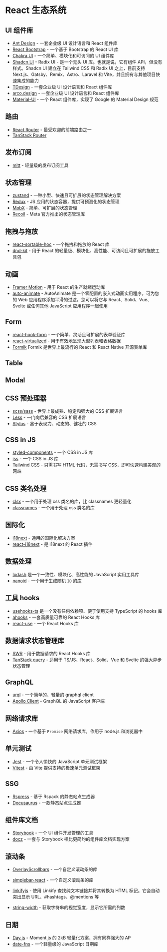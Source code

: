 # React 生态系统

## UI 组件库

- [Ant Design](https://ant.design/index-cn) - 一套企业级 UI 设计语言和 React 组件库
- [React Bootstrap](https://react-bootstrap.github.io/docs/components/accordion) - 一个基于 Bootstrap 的 React UI 库
- [Chakra UI](https://chakra-ui.com/getting-started) - 一个简单、模块化和可访问的 UI 组件库
- [Shadcn UI](https://ui.shadcn.com/docs/components/accordion) - Radix UI - 是一个无头 UI 库。也就是说，它有组件 API，但没有样式。Shadcn UI 建立在 Tailwind CSS 和 Radix UI 之上，目前支持 Next.js、Gatsby、Remix、Astro、Laravel 和 Vite，并且拥有与其他项目快速集成的能力
- [TDesign](https://tdesign.tencent.com/starter/) - 一套企业级 UI 设计语言和 React 组件库
- [arco.design](https://arco.design/) - 一套企业级 UI 设计语言和 React 组件库
- [Material-UI](https://material-ui.com/zh/) - 一个 React 组件库，实现了 Google 的 Material Design 规范

## 路由

- [React Router](https://reactrouter.com/en/main) - 最受欢迎的前端路由之一
- [TanStack Router](https://tanstack.com/router/latest)

## 发布订阅

- [mitt](https://www.npmjs.com/package/mitt) - 轻量级的发布订阅工具

## 状态管理

- [zustand](https://zustand-demo.pmnd.rs/) - 一种小型、快速且可扩展的状态管理解决方案
- [Redux](https://cn.redux.js.org/) - JS 应用的状态容器，提供可预测化的状态管理
- [MobX](https://mobx.js.org/README.html) - 简单、可扩展的状态管理
- [Recoil](https://recoiljs.org/) - Meta 官方推出的状态管理库

## 拖拽与拖放

- [react-sortable-hoc](https://clauderic.github.io/react-sortable-hoc/#/basic-configuration/basic-usage?_k=bbw1p5) - 一个拖拽和拖放的 React 库
- [dnd-kit](https://docs.dndkit.com/) - 用于 React 的轻量级、模块化、高性能、可访问且可扩展的拖放工具包

## 动画

- [Framer Motion](https://www.framer.com/motion/) - 用于 React 的生产就绪运动库
- [auto-animate](https://auto-animate.formkit.com/) - AutoAnimate 是一个零配置的嵌入式动画实用程序，可为您的 Web 应用程序添加平滑的过渡。您可以将它与 React、Solid、Vue、Svelte 或任何其他 JavaScript 应用程序一起使用

## Form

- [react-hook-form](https://react-hook-form.com/) - 一个简单、灵活且可扩展的表单验证库
- [react-virtualized](https://bvaughn.github.io/react-virtualized/#/components/List) - 用于有效地呈现大型列表和表格数据
- [Formik](https://formik.org/) Formik 是世界上最流行的 React 和 React Native 开源表单库

## Table

## Modal

## CSS 预处理器

- [scss/sass](https://sass-lang.com/) - 世界上最成熟、稳定和强大的 CSS 扩展语言
- [Less](https://less.bootcss.com/) - 一门向后兼容的 CSS 扩展语言
- [Stylus](https://www.stylus-lang.cn/) - 富于表现力、动态的、健壮的 CSS

## CSS in JS

- [styled-components](https://styled-components.com/) - 一个 CSS in JS 库
- [jss](https://cssinjs.org/?v=v10.10.0) - 一个 CSS in JS 库
- [Tailwind CSS](https://tailwindcss.com/) - 只需书写 HTML 代码，无需书写 CSS，即可快速构建美观的网站

## CSS 类名处理

- [clsx](https://github.com/lukeed/clsx) - 一个用于处理 css 类名的库，比 classnames 更轻量化
- [classnames](https://github.com/JedWatson/classnames) - 一个用于处理 css 类名的库

## 国际化

- [i18next](https://www.i18next.com/) - 通用的国际化解决方案
- [react-i18next](https://react.i18next.com/) - 是 i18next 的 React 插件

## 数据处理

- [lodash](https://www.lodashjs.com/) 是一个一致性、模块化、高性能的 JavaScript 实用工具库
- [nanoid](https://zelark.github.io/nano-id-cc/) - 一个用于生成随机 `ID` 的库

## 工具 hooks

- [usehooks-ts](https://usehooks-ts.com/) 是一个没有任何依赖项、便于使用支持 TypeScript 的 hooks 库
- [ahooks](https://ahooks.js.org/zh-CN/) - 一套高质量可靠的 React Hooks 库
- [react-use](https://streamich.github.io/react-use/?path=/story/components-usekey--demo) - 一个 React Hooks 库

## 数据请求状态管理库

- [SWR](https://swr.vercel.app/zh-CN) - 用于数据请求的 React Hooks 库
- [TanStack query](https://tanstack.com/query/latest) - 适用于 TS/JS、React、Solid、Vue 和 Svelte 的强大异步状态管理

## GraphQL

- [urql](https://formidable.com/open-source/urql/docs/) - 一个简单的、轻量的 graphql client
- [Apollo Client](https://www.apollographql.com/docs/react/) - GraphQL 的 JavaScript 客户端

## 网络请求库

- [Axios](https://www.axios-http.cn/docs/intro) - 一个基于 `Promise` 网络请求库，作用于 node.js 和浏览器中

## 单元测试

- [Jest](https://jestjs.io/) - 一个令人愉快的 JavaScript 单元测试框架
- [Vitest](https://cn.vitest.dev/) - 由 Vite 提供支持的极速单元测试框架

## SSG

- [Rspress](https://rspress.dev/) - 基于 Rspack 的静态站点生成器
- [Docusaurus](https://docusaurus.io/) - 一款静态站点生成器

## 组件库文档

- [Storybook](https://storybook.js.org/) - 一个 UI 组件开发管理的工具
- [docz](https://www.docz.site/docs/getting-started) - 一套与 Storybook 相比更简约的组件库文档实现方案

## 滚动条

- [OverlayScrollbars](https://kingsora.github.io/OverlayScrollbars/#!overview) - 一个自定义滚动条的库
- [simplebar-react](https://grsmto.github.io/simplebar/) - 一个自定义滚动条的库

- [linkifyjs](https://linkify.js.org/) - 使用 Linkify 查找纯文本链接并将其转换为 HTML <a> 标记。它会自动突出显示 URL、#hashtags、@mentions 等
- [string-width](https://github.com/sindresorhus/string-width) - 获取字符串的视觉宽度，显示它所需的列数

## 日期

- [Day.js](https://dayjs.gitee.io/zh-CN/) - Moment.js 的 2kB 轻量化方案，拥有同样强大的 AP
- [date-fns](https://date-fns.org/) - 一个轻量级的 JavaScript 日期库
